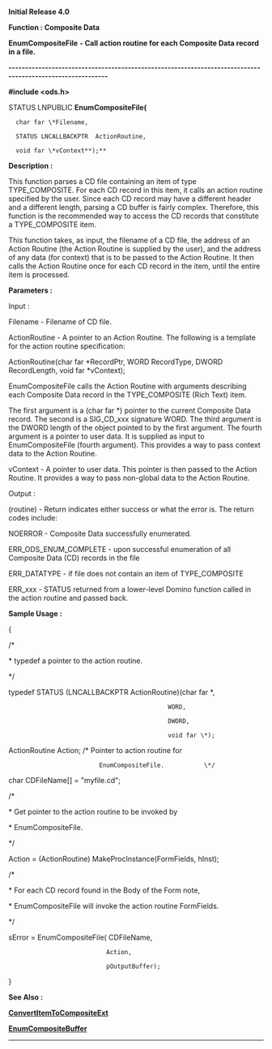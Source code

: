 




<!--
 /\* Font Definitions \*/
 @font-face
 {font-family:Courier;
 panose-1:2 7 4 9 2 2 5 2 4 4;}
@font-face
 {font-family:Helv;
 panose-1:2 11 6 4 2 2 2 3 2 4;}
@font-face
 {font-family:"Cambria Math";
 panose-1:2 4 5 3 5 4 6 3 2 4;}
 /\* Style Definitions \*/
 p.MsoNormal, li.MsoNormal, div.MsoNormal
 {margin-top:0cm;
 margin-right:0cm;
 margin-bottom:8.0pt;
 margin-left:0cm;
 line-height:107%;
 font-size:11.0pt;
 font-family:"Calibri",sans-serif;}
.MsoChpDefault
 {font-size:11.0pt;}
.MsoPapDefault
 {margin-bottom:8.0pt;
 line-height:107%;}
 /\* Page Definitions \*/
 @page WordSection1
 {size:612.0pt 792.0pt;
 margin:72.0pt 72.0pt 72.0pt 72.0pt;}
div.WordSection1
 {page:WordSection1;}
-->




**Initial Release 4.0**



**Function : Composite Data**



**EnumCompositeFile** **- Call
action routine for each Composite Data record in a file.**


**----------------------------------------------------------------------------------------------------------**



**#include <ods.h>**



STATUS
LNPUBLIC **EnumCompositeFile(**  

      char far \*Filename,  

      STATUS LNCALLBACKPTR  ActionRoutine,  

      void far \*vContext**);**



**Description :**



This
function parses a CD file containing an item of type TYPE\_COMPOSITE.  For each
CD record in this item, it calls an action routine specified by the user. 
Since each CD record may have a different header and a different length,
parsing a CD buffer is fairly complex.  Therefore, this function is the
recommended way to access the CD records that constitute a TYPE\_COMPOSITE item.  

  

This function takes, as input, the filename of a CD file, the address of an
Action Routine (the Action Routine is supplied by the user), and the address of
any data (for context) that is to be passed to the Action Routine.  It then
calls the Action Routine once for each CD record in the item, until the entire
item is processed.


 


**Parameters :**



Input :  

Filename  -  Filename of CD file.  

  

ActionRoutine  -  A pointer to an Action Routine.  The following is a template
for the action routine specification:     

  

ActionRoutine(char far \*RecordPtr, WORD RecordType, DWORD RecordLength, void
far \*vContext);  

  

EnumCompositeFile calls the Action Routine with arguments describing each
Composite Data record in the TYPE\_COMPOSITE (Rich Text) item.  

  

The first argument is a (char far \*) pointer to the current Composite Data
record. The second is a SIG\_CD\_xxx signature WORD.  The third argument is the
DWORD length of the object pointed to by the first argument.  The fourth
argument is a pointer to user data.  It is supplied as input to
EnumCompositeFile (fourth argument).  This provides a way to pass context data
to the Action Routine.  

  

vContext  -  A pointer to user data.  This pointer is then passed to the Action
Routine.  It provides a way to pass non-global data to the Action Routine.  

  




Output :  

(routine)  -  Return indicates either success or what the error is. The return codes
include:   

  

NOERROR - Composite Data successfully enumerated.  

ERR\_ODS\_ENUM\_COMPLETE - upon successful enumeration of all Composite Data (CD)
records in the file  

ERR\_DATATYPE - if file does not contain an item of TYPE\_COMPOSITE  

ERR\_xxx - STATUS returned from a lower-level Domino function called in the
action routine and passed back.  

  

  




 **Sample Usage :**


{  

  

/\*  

 \* typedef a pointer to the action routine.  

 \*/  

   

   typedef STATUS (LNCALLBACKPTR ActionRoutine)(char far \*,  

                                                WORD,  

                                                DWORD,  

                                                void far \*);  

   

  

   ActionRoutine Action;  /\* Pointer to action routine for  

                             EnumCompositeFile.           \*/  

   char CDFileName[] = "myfile.cd";  

  

/\*  

 \* Get pointer to the action routine to be invoked by  

 \* EnumCompositeFile.  

 \*/  

  

   Action = (ActionRoutine) MakeProcInstance(FormFields, hInst);  

      

/\*  

 \* For each CD record found in the Body of the Form note,  

 \* EnumCompositeFile will invoke the action routine FormFields.  

 \*/  

  

   sError = EnumCompositeFile( CDFileName,  

                               Action,  

                               pOutputBuffer);  

  

}


 **See Also :**


**[ConvertItemToCompositeExt](ConvertItemToCompositeExt.md)**


**[EnumCompositeBuffer](EnumCompositeBuffer.md)**



----------------------------------------------------------------------------------------------------------


 





